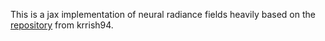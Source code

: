 This is a jax implementation of neural radiance fields heavily based on the [repository](https://github.com/krrish94/nerf-pytorch) from krrish94.